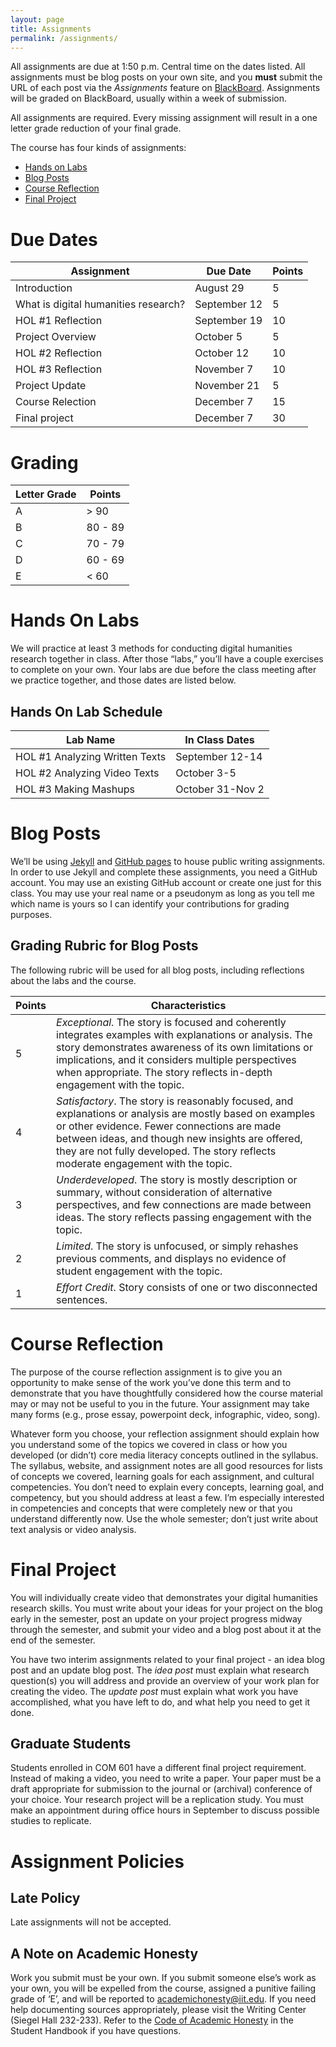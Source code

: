 ```yaml
---
layout: page
title: Assignments
permalink: /assignments/
---
```


All assignments are due at 1:50 p.m. Central time on the dates listed. All assignments must be blog posts on your own site, and you __must__ submit the URL of each post via the _Assignments_ feature on [BlackBoard](http://blackboard.iit.edu). Assignments will be graded on BlackBoard, usually within a week of submission.

All assignments are required. Every missing assignment will result in a one letter grade reduction of your final grade.

The course has four kinds of assignments:

* [Hands on Labs](#hands-on-labs)
* [Blog Posts](#blog-posts)
* [Course Reflection](#course-reflection)
* [Final Project](#final-project)


# Due Dates

| Assignment | Due Date | Points |
|---|---|---|
|Introduction|August 29|5|
|What is digital humanities research?|September 12|5|
|HOL #1 Reflection|September 19|10|
|Project Overview|October 5|5|
|HOL #2 Reflection|October 12|10|
|HOL #3 Reflection|November 7|10|
|Project Update|November 21|5|
|Course Relection|December 7|15|
|Final project|December 7|30|


# Grading

|Letter Grade | Points |
|---|---|
|A| > 90|
|B| 80 - 89|
|C| 70 - 79|
|D| 60 - 69|
|E| < 60|# Hands On LabsWe will practice at least 3 methods for conducting digital humanities research together in class. After those “labs,” you’ll have a couple exercises to complete on your own. Your labs are due before the class meeting after we practice together, and those dates are listed below.

## Hands On Lab Schedule

|Lab Name|In Class Dates|
|---|---|
|HOL #1 Analyzing Written Texts|September 12-14|
|HOL #2 Analyzing Video Texts|October 3-5|
|HOL #3 Making Mashups |October 31-Nov 2|


# Blog PostsWe’ll be using [Jekyll](https://jekyllrb.com/) and [GitHub pages](https://pages.github.com/) to house public writing assignments. In order to use Jekyll and complete these assignments, you need a GitHub account. You may use an existing GitHub account or create one just for this class. You may use your real name or a pseudonym as long as you tell me which name is yours so I can identify your contributions for grading purposes. 

## Grading Rubric for Blog Posts

The following rubric will be used for all blog posts, including reflections about the labs and the course.

| Points | Characteristics|
|---|---|
|5|_Exceptional_. The story is focused and coherently integrates examples with explanations or analysis. The story demonstrates awareness of its own limitations or implications, and it considers multiple perspectives when appropriate. The story reflects in-depth engagement with the topic.|
|4|_Satisfactory_. The story is reasonably focused, and explanations or analysis are mostly based on examples or other evidence. Fewer connections are made between ideas, and though new insights are offered, they are not fully developed. The story reflects moderate engagement with the topic.|
|3|_Underdeveloped_. The story is mostly description or summary, without consideration of alternative perspectives, and few connections are made between ideas. The story reflects passing engagement with the topic.|
|2|_Limited_. The story is unfocused, or simply rehashes previous comments, and displays no evidence of student engagement with the topic.|
|1|_Effort Credit_. Story consists of one or two disconnected sentences.|


# Course Reflection
The purpose of the course reflection assignment is to give you an opportunity to make sense of the work you’ve done this term and to demonstrate that you have thoughtfully considered how the course material may or may not be useful to you in the future. Your assignment may take many forms (e.g., prose essay, powerpoint deck, infographic, video, song).

Whatever form you choose, your reflection assignment should explain how you understand some of the topics we covered in class or how you developed (or didn’t) core media literacy concepts outlined in the syllabus. The syllabus, website, and assignment notes are all good resources for lists of concepts we covered, learning goals for each assignment, and cultural competencies. You don’t need to explain every concepts, learning goal, and competency, but you should address at least a few. I’m especially interested in competencies and concepts that were completely new or that you understand differently now. Use the whole semester; don’t just write about text analysis or video analysis.
# Final ProjectYou will individually create video that demonstrates your digital humanities research skills. You must write about your ideas for your project on the blog early in the semester, post an update on your project progress midway through the semester, and submit your video and a blog post about it at the end of the semester.

You have two interim assignments related to your final project - an idea blog post and an update blog post. The _idea post_ must explain what research question(s) you will address and provide an overview of your work plan for creating the video. The _update post_ must explain what work you have accomplished, what you have left to do, and what help you need to get it done.

## Graduate Students
Students enrolled in COM 601 have a different final project requirement. Instead of making a video, you need to write a paper. Your paper must be a draft appropriate for submission to the journal or (archival) conference of your choice. Your research project will be a replication study. You must make an appointment during office hours in September to discuss possible studies to replicate.


# Assignment Policies

## Late Policy
Late assignments will not be accepted.## A Note on Academic Honesty
Work you submit must be your own. If you submit someone else’s work as your own, you will be expelled from the course, assigned a punitive failing grade of ‘E’, and will be reported to [academichonesty@iit.edu](mailto:academichonesty@iit.edu). If you need help documenting sources appropriately, please visit the Writing Center (Siegel Hall 232-233). Refer to the [Code of Academic Honesty](http://www.iit.edu/student_affairs/handbook/information_and_regulations/code_of_academic_honesty.shtml) in the Student Handbook if you have questions.